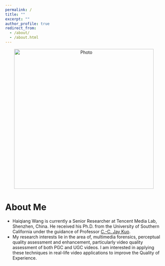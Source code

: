 ```yaml
---
permalink: /
title: ""
excerpt: ""
author_profile: true
redirect_from:
  - /about/
  - /about.html
---
```


<p align="center">
  <img src="https://haiqwang.github.io/files/HaiqiangWang.jpg" alt="Photo" style="width: 450px;"/>
</p>

# About Me
* Haiqiang Wang is currently a Senior Researcher at Tencent Media Lab, Shenzhen, China. He received his Ph.D. from the University of Southern California under the guidance of Professor [C.-C. Jay Kuo](http://mcl.usc.edu/people/cckuo/).
* My research interests lie in the area of, multimedia forensics, perceptual quality assessment and enhancement, particularly video quality assessment of both PGC and UGC videos. I am interested in applying these techniques in real-life video applications to improve the Quality of Experience.
